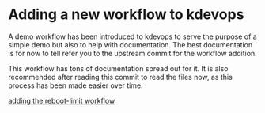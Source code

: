 # Adding a new workflow to kdevops

A demo workflow has been introduced to kdevops to serve the purpose of
a simple demo but also to help with documentation. The best documentation
is for now to tell refer you to the upstream commit for the workflow
addition.

This workflow has tons of documentation spread out for it. It is also
recommended after reading this commit to read the files now, as this
process has been made easier over time.

  [adding the reboot-limit workflow](https://github.com/mcgrof/kdevops/commit/e17af646b9c3a4f73bd2408b1611cc3ade6cb47a)
